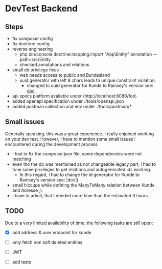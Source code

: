 # DevTest Backend

## Steps
- fix composer config
- fix doctrine config
- reverse engineering
  - php bin/console doctrine:mapping:import "App\Entity" annotation --path=src/Entity
  - checked annotations and relations
- small db privilege fixes
  - web needs access to public and Bundesland
  - uuid generator with left 8 chars leads to unique constraint violation
    - changed to uuid generator for Kunde to Ramsey's version see: [doc](https://github.com/ramsey/uuid-doctrine)
- api specs platform available under (http://localhost:8080/foo)
- added openapi specification under ./tools/openapi.json
- added postman collection and env under ./tools/postman/*

## Small issues
Generally speaking, this was a great experience. I really enjoined working on your dev test. However, I have to mention some small issues I encountered during the development process:
- I had to fix the composer.json file, some dependencies were not matching
- even tho the db was mentioned as not changeable legacy part, I had to tune some privileges to get relations and autogenerated ids working. 
  - In this regard, I had to change the id generator for Kunde to Ramsey's version see: [doc](
- small hiccups while defining the ManyToMany relation between Kunde and Adresse ;)
- I have to admit, that I needed more time than the estimated 3 hours.

## TODO
Due to a very limited availability of time, the following tasks are still open:
- [x] add address & user endpoint for kunde
- [ ] only fetch non soft deleted entities
- [ ] JWT
- [ ] add tests

